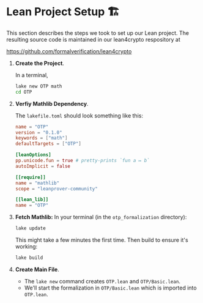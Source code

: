 # **Lean Project Setup** 🏗️️

This section describes the steps we took to set up our Lean project.  The resulting
source code is maintained in our lean4crypto respository at

<https://github.com/formalverification/lean4crypto>

1.  **Create the Project**.

    In a terminal,
    ```bash
    lake new OTP math
    cd OTP
    ```

2.  **Verfiy Mathlib Dependency**.

    The `lakefile.toml` should look something like this:

    ```toml
    name = "OTP"
    version = "0.1.0"
    keywords = ["math"]
    defaultTargets = ["OTP"]

    [leanOptions]
    pp.unicode.fun = true # pretty-prints `fun a ↦ b`
    autoImplicit = false

    [[require]]
    name = "mathlib"
    scope = "leanprover-community"

    [[lean_lib]]
    name = "OTP"
    ```

3.  **Fetch Mathlib:**
    In your terminal (in the `otp_formalization` directory):
    ```bash
    lake update
    ```
    This might take a few minutes the first time. Then build to ensure it's working:
    ```bash
    lake build
    ```

4.  **Create Main File**.

    * The `lake new` command creates `OTP.lean` and `OTP/Basic.lean`.
    * We'll start the formalization in `OTP/Basic.lean` which is imported into `OTP.lean`.





